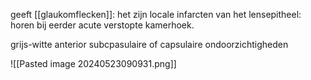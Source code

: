 geeft [[glaukomflecken]]:  het zijn locale infarcten van het lensepitheel: horen bij eerder acute verstopte kamerhoek.

grijs-witte anterior subcpasulaire of capsulaire ondoorzichtigheden

![[Pasted image 20240523090931.png]]